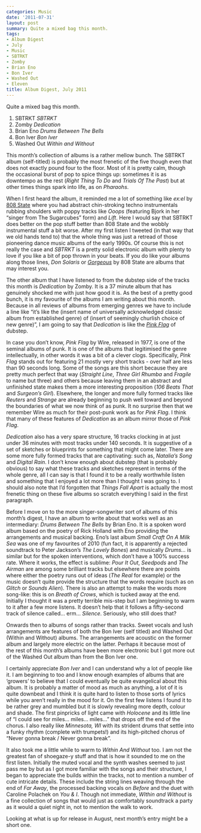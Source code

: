 ```yaml
---
categories: Music
date: '2011-07-31'
layout: post
summary: Quite a mixed bag this month.
tags:
- Album Digest
- July
- Music
- SBTRKT
- Zomby
- Brian Eno
- Bon Iver
- Washed Out
- Eleven
title: Album Digest, July 2011
---
```


Quite a mixed bag this month.

1. SBTRKT _SBTRKT_
2. Zomby _Dedication_
3. Brian Eno _Drums Between The Bells_
4. Bon Iver _Bon Iver_
5. Washed Out _Within and Without_

This month’s collection of albums is a rather mellow bunch. The SBTRKT album (self-titled) is probably the most frenetic of the five though even that does not exactly pound four to the floor. Most of it is pretty calm, though  the occasional burst of pop to spice things up: sometimes it is as downtempo as the rest (_Right Thing To Do_ and _Trials Of The Past_) but at other times things spark into life, as on _Pharaohs_.

When I first heard the album, it reminded me a lot of something like _ex:el_ by [808 State](http://en.wikipedia.org/wiki/808_State) where you had abstract chin-stroking techno instrumentals rubbing shoulders with poppy tracks like _Ooops_ (featuring Bjork in her “singer from The Sugarcubes” form) and _Lift_. Here I would say that SBTRKT does better on the pop stuff better than 808 State and the wobbly instrumental stuff a bit worse. After my first listen I tweeted (in that way that we old hands tend to) that the whole thing was just a retread of those pioneering dance music albums of the early 1990s. Of course this is not really the case and _SBTRKT_ is a pretty solid electronic album with plenty to love if you like a bit of pop thrown in your beats. If you do like your albums along those lines, _Don Solaris_ or [_Gorgeous_](http://www.808state.com/discogs/808pages/albpages/albgorgeousdeluxe/albgorgeousdeluxe.htm) by 808 State are albums that may interest you.

The other album that I have listened to from the dubstep side of the tracks this month is _Dedication_ by Zomby. It is a 37 minute album that has genuinely shocked me with just how good it is. As the best of a pretty good bunch, it is my favourite of the albums I am writing about this month. Because in all reviews of albums from emerging genres we have to include a line like “it’s like the (insert name of universally acknowledged classic album from established genre) of (insert of seemingly churlish choice of new genre)”, I am going to say that _Dedication_ is like the [_Pink Flag_](http://en.wikipedia.org/wiki/Pink_Flag) of dubstep.

In case you don’t know, _Pink Flag_ by Wire, released in 1977, is one of the seminal albums of punk. It is one of the albums that legitimised the genre intellectually, in other words it was a bit of a clever clogs. Specifically, _Pink Flag_ stands out for featuring 21 mostly very short tracks - over half are less than 90 seconds long. Some of the songs are this short because they are pretty much perfect that way (_Straight Line_, _Three Girl Rhumba_ and _Fragile_ to name but three) and others because leaving them in an abstract and unfinished state makes them a more interesting proposition (_106 Beats That_ and _Surgeon’s Girl_). Elsewhere, the longer and more fully formed tracks like _Reuters_ and _Strange_ are already beginning to push well toward and beyond the boundaries of what we now think of as punk. It no surprise then that we remember Wire as much for their post-punk work as for _Pink Flag_. I think that many of these features of _Dedication_ as an album mirror those of _Pink Flag_.

_Dedication_ also has a very spare structure, 16 tracks clocking in at just under 36 minutes with most tracks under 140 seconds. It is suggestive of a set of sketches or blueprints for something that might come later. There are some more fully formed tracks that are captivating: such as, _Natalia’s Song_ and _Digital Rain_. I don’t know enough about dubstep (that is probably obvious) to say what these tracks and sketches represent in terms of the whole genre, all I can say is that I found it to be a really worthwhile listen and something that I enjoyed a lot more than I thought I was going to. I should also note that I’d forgotten that _Things Fall Apart_ is actually the most frenetic thing on these five albums so scratch everything I said in the first paragraph.

Before I move on to the more singer-songwriter sort of albums of this month’s digest, I have an album to write about that works well as an intermediary: _Drums Between The Bells_ by Brian Eno. It is a spoken word album based on the poetry of Rick Holland with Eno providing the arrangements and musical backing. Eno’s last album _Small Craft On A Milk Sea_ was one of my favourites of 2010 (fun fact, it is apparently a rejected soundtrack to Peter Jackson’s _The Lovely Bones_) and musically _Drums…_ is similar but for the spoken interventions, which don’t have a 100% success rate. Where it works, the effect is sublime: _Pour It Out_, _Seedpods_ and _The Airman_ are among some brilliant tracks but elsewhere there are points where either the poetry runs out of ideas (_The Real_ for example) or the music doesn’t quite provide the structure that the words require (such as on _Glitch_ or _Sounds Alien_). There is also an attempt to make the words more song-like: this is on _Breath of Crows_, which is tucked away at the end. Initially I thought it was a pretty terrible mis-step but I am beginning to warm to it after a few more listens. It doesn’t help that it follows a fifty-second track of silence called… erm… _Silence_. Seriously, who still does that?

Onwards then to albums of songs rather than tracks. Sweet vocals and lush arrangements are features of both the Bon Iver (self titled) and Washed Out (Within and Without) albums. The arrangements are acoustic on the former album and largely more electric on the latter. Perhaps it because most of the rest of this month’s albums have been more electronic but I got more out of the Washed Out album than from the Bon Iver one.

I certainly appreciate _Bon Iver_ and I can understand why a lot of people like it. I am beginning to too and I know enough examples of albums that are ‘growers’ to believe that I could eventually be quite evangelical about this album. It is probably a matter of mood as much as anything, a lot of it is quite downbeat and I think it is quite hard to listen to those sorts of lyrics while you aren’t really in the mood for it. On the first few listens I found it to be rather grey and mumbled but it is slowly revealing more depth, colour and shade. The first pinpricks of light came with _Holocene_ and its little line of “I could see for miles… miles… miles…” that drops off the end of the chorus. I also really like _Minnesota, WI_ with its strident drums that settle into a funky rhythm (complete with trumpets!)  and its high-pitched chorus of “Never gonna break / Never gonna break”.

It also took me a little while to warm to _Within And Without_ too. I am not the greatest fan of shoegaze-y stuff and that is how it sounded to me on the first listen. Initially the muted vocal and the synth washes seemed to just pass me by but as I got more familiar with the songs and their structure, I began to appreciate the builds within the tracks, not to mention a number of cute intricate details. These include the string lines weaving through the end of _Far Away_, the processed backing vocals on _Before_ and the duet with Caroline Polachek on _You & I_. Though not immediate, _WIthin and Without_ is  a fine collection of songs that would just as comfortably soundtrack a party as it would a quiet night in, not to mention the walk to work.

Looking at what is up for release in August, next month’s entry might be a short one.